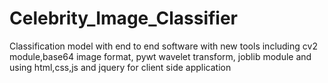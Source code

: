 # Celebrity_Image_Classifier
Classification model with end to end software with new tools including cv2 module,base64 image format, pywt wavelet transform, joblib module and using html,css,js and jquery for client side application 
